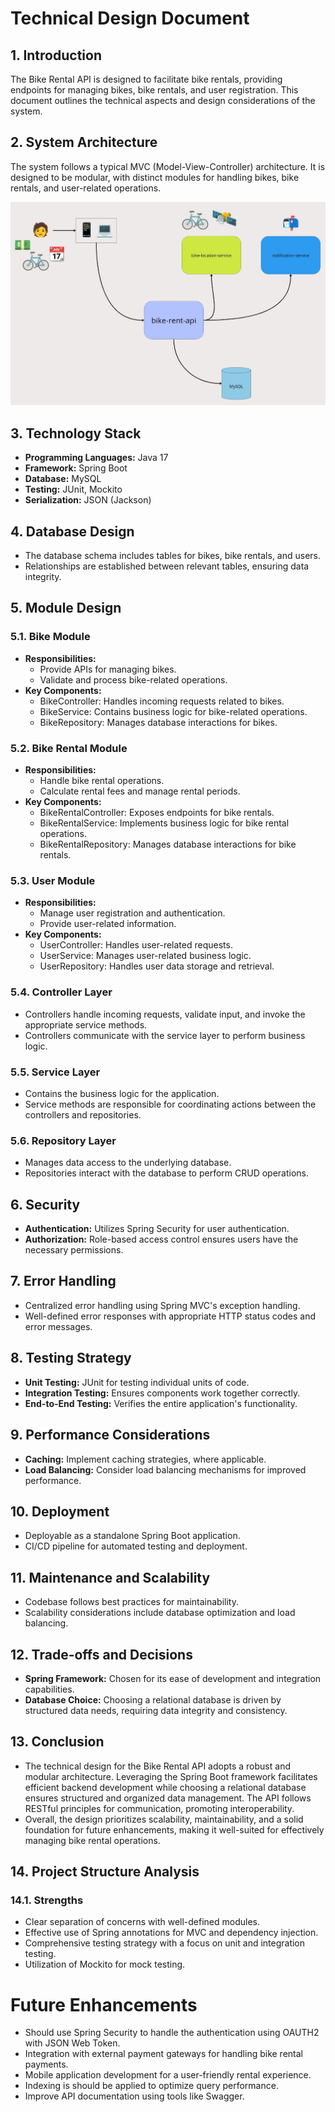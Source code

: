 # Technical Design Document

## 1. Introduction
The Bike Rental API is designed to facilitate bike rentals, providing endpoints for managing bikes, bike rentals, and user registration. This document outlines the technical aspects and design considerations of the system.

## 2. System Architecture
The system follows a typical MVC (Model-View-Controller) architecture. It is designed to be modular, with distinct modules for handling bikes, bike rentals, and user-related operations.

<img alt="System Architecture" src="system-overview.jpg"/>

## 3. Technology Stack
- **Programming Languages:** Java 17
- **Framework:** Spring Boot
- **Database:** MySQL
- **Testing:** JUnit, Mockito
- **Serialization:** JSON (Jackson)

## 4. Database Design
- The database schema includes tables for bikes, bike rentals, and users.
- Relationships are established between relevant tables, ensuring data integrity.

## 5. Module Design

### 5.1. Bike Module
- **Responsibilities:**
    - Provide APIs for managing bikes.
    - Validate and process bike-related operations.
- **Key Components:**
    - BikeController: Handles incoming requests related to bikes.
    - BikeService: Contains business logic for bike-related operations.
    - BikeRepository: Manages database interactions for bikes.

### 5.2. Bike Rental Module
- **Responsibilities:**
    - Handle bike rental operations.
    - Calculate rental fees and manage rental periods.
- **Key Components:**
    - BikeRentalController: Exposes endpoints for bike rentals.
    - BikeRentalService: Implements business logic for bike rental operations.
    - BikeRentalRepository: Manages database interactions for bike rentals.

### 5.3. User Module
- **Responsibilities:**
    - Manage user registration and authentication.
    - Provide user-related information.
- **Key Components:**
    - UserController: Handles user-related requests.
    - UserService: Manages user-related business logic.
    - UserRepository: Handles user data storage and retrieval.

### 5.4. Controller Layer
- Controllers handle incoming requests, validate input, and invoke the appropriate service methods.
- Controllers communicate with the service layer to perform business logic.

### 5.5. Service Layer
- Contains the business logic for the application.
- Service methods are responsible for coordinating actions between the controllers and repositories.

### 5.6. Repository Layer
- Manages data access to the underlying database.
- Repositories interact with the database to perform CRUD operations.

## 6. Security
- **Authentication:** Utilizes Spring Security for user authentication.
- **Authorization:** Role-based access control ensures users have the necessary permissions.

## 7. Error Handling
- Centralized error handling using Spring MVC's exception handling.
- Well-defined error responses with appropriate HTTP status codes and error messages.

## 8. Testing Strategy
- **Unit Testing:** JUnit for testing individual units of code.
- **Integration Testing:** Ensures components work together correctly.
- **End-to-End Testing:** Verifies the entire application's functionality.

## 9. Performance Considerations
- **Caching:** Implement caching strategies, where applicable.
- **Load Balancing:** Consider load balancing mechanisms for improved performance.

## 10. Deployment
- Deployable as a standalone Spring Boot application.
- CI/CD pipeline for automated testing and deployment.

## 11. Maintenance and Scalability
- Codebase follows best practices for maintainability.
- Scalability considerations include database optimization and load balancing.

## 12. Trade-offs and Decisions
- **Spring Framework:** Chosen for its ease of development and integration capabilities.
- **Database Choice:** Choosing a relational database is driven by structured data needs, requiring data integrity and consistency.

## 13. Conclusion
- The technical design for the Bike Rental API adopts a robust and modular architecture. Leveraging the Spring Boot framework facilitates efficient backend development while choosing a relational database ensures structured and organized data management. The API follows RESTful principles for communication, promoting interoperability. 
- Overall, the design prioritizes scalability, maintainability, and a solid foundation for future enhancements, making it well-suited for effectively managing bike rental operations.

## 14. Project Structure Analysis

### 14.1. Strengths
- Clear separation of concerns with well-defined modules.
- Effective use of Spring annotations for MVC and dependency injection.
- Comprehensive testing strategy with a focus on unit and integration testing.
- Utilization of Mockito for mock testing.
# Future Enhancements
- Should use Spring Security to handle the authentication using OAUTH2 with JSON Web Token.
- Integration with external payment gateways for handling bike rental payments.
- Mobile application development for a user-friendly rental experience.
- Indexing is should be applied to optimize query performance.
- Improve API documentation using tools like Swagger.
